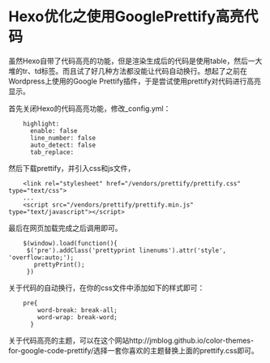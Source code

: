# Hexo优化之使用GooglePrettify高亮代码


虽然Hexo自带了代码高亮的功能，但是渲染生成后的代码是使用table，然后一大堆的tr、td标签。而且试了好几种方法都没能让代码自动换行。想起了之前在Wordpress上使用的Google Prettify插件，于是尝试使用prettify对代码进行高亮显示。

首先关闭Hexo的代码高亮功能，修改_config.yml：
```
    highlight:
      enable: false
      line_number: false
      auto_detect: false
      tab_replace:
```
然后下载prettify，并引入css和js文件，
```
    <link rel="stylesheet" href="/vendors/prettify/prettify.css" type="text/css">
    ...
    <script src="/vendors/prettify/prettify.min.js" type="text/javascript"></script>
```
最后在网页加载完成之后调用即可。
```
    $(window).load(function(){
     $('pre').addClass('prettyprint linenums').attr('style', 'overflow:auto;');
       prettyPrint();
     })
```
关于代码的自动换行，在你的css文件中添加如下的样式即可：
```
    pre{
        word-break: break-all;
        word-wrap: break-word;
      }
```
关于代码高亮的主题，可以在这个网站http://jmblog.github.io/color-themes-for-google-code-prettify/选择一套你喜欢的主题替换上面的prettify.css即可。
